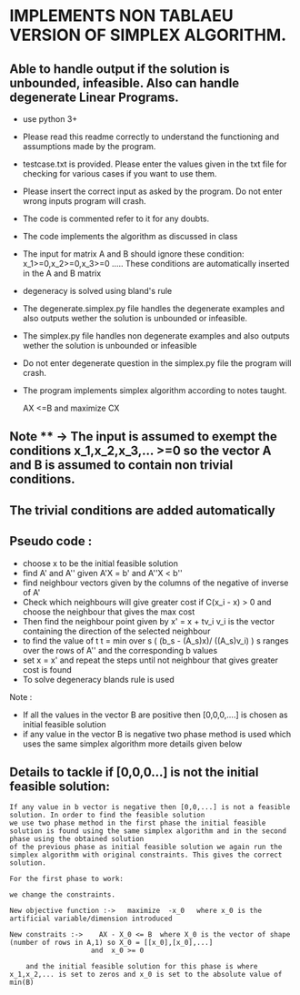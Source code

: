 # IMPLEMENTS NON TABLAEU VERSION OF SIMPLEX ALGORITHM.
## Able to handle output if the solution is unbounded, infeasible. Also can handle degenerate Linear Programs.

* use python 3+

* Please read this readme correctly to understand the functioning and assumptions made by the program.

* testcase.txt is provided. Please enter the values given in the txt file for checking for various cases if you want to use them.

* Please insert the correct input as asked by the program. Do not enter wrong inputs program will crash.

* The code is commented refer to it for any doubts.

* The code implements the algorithm as discussed in class

* The input for matrix A and B should ignore these condition:
    x_1>=0,x_2>=0,x_3>=0 .....
    These conditions are automatically inserted in the A and B matrix

* degeneracy is solved using bland's rule

* The degenerate.simplex.py file handles the degenerate examples and also outputs wether the solution
  is unbounded or infeasible.

* The simplex.py file handles non degenerate examples and also outputs wether the solution is unbounded
or infeasible

* Do not enter degenerate question in the simplex.py file the program will crash.

* The program implements simplex algorithm according to notes taught.

    AX <=B  and  maximize CX

## Note ** -> The input is assumed to exempt the conditions x_1,x_2,x_3,... >=0 so the vector A and B is assumed to contain non trivial conditions.
##            The trivial conditions are added automatically


## Pseudo code :
* choose x to be the initial feasible solution
* find A' and A'' given A'X = b' and A''X < b''   
* find neighbour vectors given by the columns of the negative of inverse of A'
* Check which neighbours will give greater cost if  C(x_i - x) > 0 and choose the neighbour that gives the max cost
* Then find the neighbour point given by x' = x + tv_i   v_i is the vector containing the direction of the selected neighbour
* to find the value of t 
            t = min over s (  (b_s - (A_s)x)/ ((A_s)v_i) )  s ranges over the rows of A'' and the corresponding b values
* set x = x' and repeat the steps until not neighbour that gives greater cost is found
* To solve degeneracy blands rule is used

Note :
* If all the values in the vector B are positive then [0,0,0,....] is chosen as initial feasible solution
* if any value in the vector B is negative two phase method is used which uses the same simplex algorithm more details given below 


## Details to tackle if [0,0,0...] is not the initial feasible solution:

    If any value in b vector is negative then [0,0,...] is not a feasible solution. In order to find the feasible solution
    we use two phase method in the first phase the initial feasible solution is found using the same simplex algorithm and in the second phase using the obtained solution
    of the previous phase as initial feasible solution we again run the simplex algorithm with original constraints. This gives the correct solution.

    For the first phase to work:

    we change the constraints.

    New objective function :->   maximize  -x_0   where x_0 is the artificial variable/dimension introduced

    New constraits :->    AX - X_0 <= B  where X_0 is the vector of shape (number of rows in A,1) so X_0 = [[x_0],[x_0],...] 
                        and  x_0 >= 0

        and the initial feasible solution for this phase is where x_1,x_2,... is set to zeros and x_0 is set to the absolute value of min(B)
